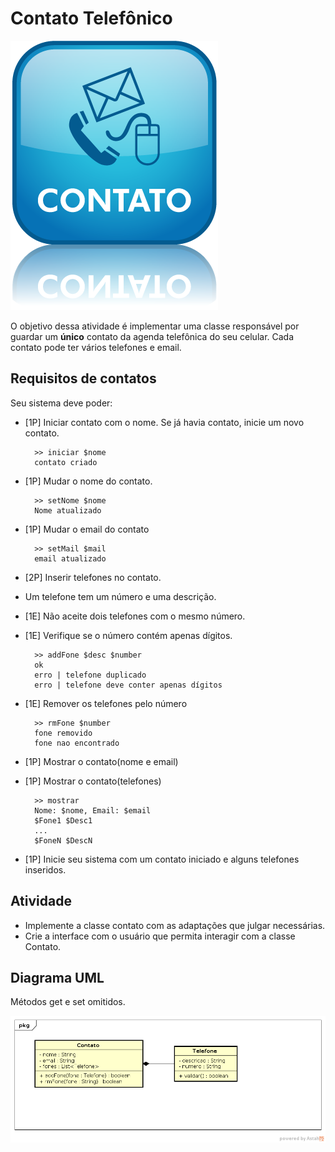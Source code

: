 # Contato Telefônico
![](imagem.png)

O objetivo dessa atividade é implementar uma classe responsável por guardar um **único** contato da agenda telefônica do seu celular. Cada contato pode ter vários telefones e email.

## Requisitos de contatos
Seu sistema deve poder:

- [1P] Iniciar contato com o nome. Se já havia contato, inicie um novo contato.

        >> iniciar $nome
        contato criado

- [1P] Mudar o nome do contato.

        >> setNome $nome
        Nome atualizado

- [1P] Mudar o email do contato

        >> setMail $mail
        email atualizado

- [2P] Inserir telefones no contato.
- Um telefone tem um número e uma descrição.
- [1E] Não aceite dois telefones com o mesmo número.
- [1E] Verifique se o número contém apenas dígitos.

        >> addFone $desc $number
        ok
        erro | telefone duplicado
        erro | telefone deve conter apenas dígitos

- [1E] Remover os telefones pelo número

        >> rmFone $number
        fone removido
        fone nao encontrado

- [1P] Mostrar o contato(nome e email)
- [1P] Mostrar o contato(telefones)

        >> mostrar
        Nome: $nome, Email: $email
        $Fone1 $Desc1
        ...
        $FoneN $DescN

- [1P] Inicie seu sistema com um contato iniciado e alguns telefones inseridos.

## Atividade

- Implemente a classe contato com as adaptações que julgar necessárias.
- Crie a interface com o usuário que permita interagir com a classe Contato.

## Diagrama UML
Métodos get e set omitidos.

![](diag.png)
